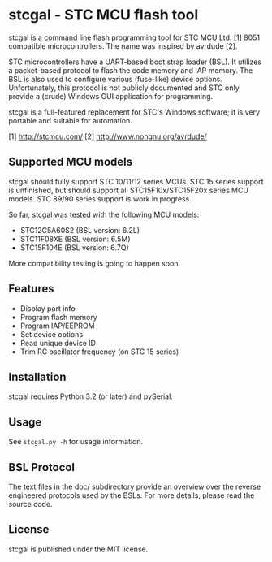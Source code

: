 stcgal - STC MCU flash tool
===========================

stcgal is a command line flash programming tool for STC MCU Ltd. [1]
8051 compatible microcontrollers. The name was inspired by avrdude [2].

STC microcontrollers have a UART-based boot strap loader (BSL). It
utilizes a packet-based protocol to flash the code memory and IAP
memory. The BSL is also used to configure various (fuse-like) device
options. Unfortunately, this protocol is not publicly documented and
STC only provide a (crude) Windows GUI application for programming.

stcgal is a full-featured replacement for STC's Windows software;
it is very portable and suitable for automation.

[1] http://stcmcu.com/
[2] http://www.nongnu.org/avrdude/

Supported MCU models
--------------------

stcgal should fully support STC 10/11/12 series MCUs. STC 15 series
support is unfinished, but should support all STC15F10x/STC15F20x
series MCU models. STC 89/90 series support is work in progress.

So far, stcgal was tested with the following MCU models:

* STC12C5A60S2 (BSL version: 6.2L)
* STC11F08XE (BSL version: 6.5M)
* STC15F104E (BSL version: 6.7Q)

More compatibility testing is going to happen soon.

Features
--------

* Display part info
* Program flash memory
* Program IAP/EEPROM
* Set device options
* Read unique device ID
* Trim RC oscillator frequency (on STC 15 series)

Installation
------------

stcgal requires Python 3.2 (or later) and pySerial.

Usage
-----

See ```stcgal.py -h``` for usage information.

BSL Protocol
------------

The text files in the doc/ subdirectory provide an overview over
the reverse engineered protocols used by the BSLs. For more details,
please read the source code.

License
-------

stcgal is published under the MIT license.
